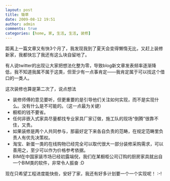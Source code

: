 ```yaml
---
layout: post
title: 锄草
date: 2009-08-12 19:51
author: admin
comments: true
categories: [home, 家, 生活, 生活, 装修]
---
```

距离上一篇文章又有快3个月了，我发现我到了夏天会变得懒惰无比，又赶上装修新家，我都快忘了我还有这么块自留地了。

有人说twitter的出现让大家把想法化整为零，导致blog新文章发表频率逐渐降低，我不知道我属不属于这类，但至少有一点事肯定——我肯定属于可以找这个借口的一类人。

这次装修也算是第二次了，说点想法
<ul>
	<li>装修师傅的意见要听，但更重要的是引导他们关注如何实现，而不是实现什么。没有什么是不可能的。（这一点最为关键）</li>
	<li>橱柜的钱不要省。</li>
	<li>任何非嵌入式家具尽量都找专业家具厂家订做，施工队的现场“倒腾”很靠不住，又贵。</li>
	<li>如果装修是两个人共同参与，那最好定下来各自负责的范畴，在规定范畴里负责人有优先决策权。</li>
	<li>淘宝、新蛋一类的在线购物已经完全可以取代很大一部分装修采购需求，可以善用之，至少可以作为价格参考依据。</li>
	<li>BIM在中国家装市场已经初露端倪，我们在某橱柜公司订购的厨房家具就出自一个BIM类的软件，非常令人振奋  :D</li>
</ul>
现在只希望工程进度能快些，安好了家，我还有好多计划要一个一个实现呢！ :-!
